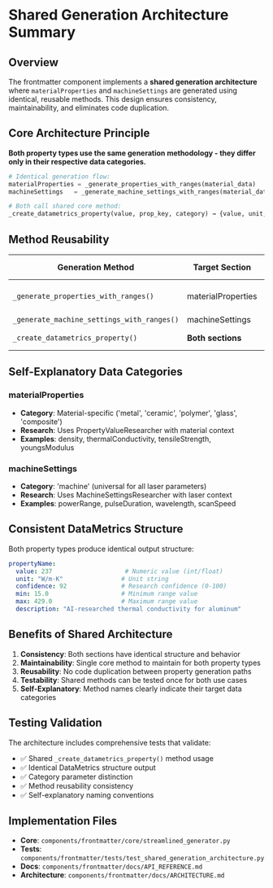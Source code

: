 # Shared Generation Architecture Summary

## Overview

The frontmatter component implements a **shared generation architecture** where `materialProperties` and `machineSettings` are generated using identical, reusable methods. This design ensures consistency, maintainability, and eliminates code duplication.

## Core Architecture Principle

**Both property types use the same generation methodology - they differ only in their respective data categories.**

```python
# Identical generation flow:
materialProperties = _generate_properties_with_ranges(material_data)    # Category: material type
machineSettings   = _generate_machine_settings_with_ranges(material_data) # Category: 'machine'

# Both call shared core method:
_create_datametrics_property(value, prop_key, category) → {value, unit, confidence, min, max, description}
```

## Method Reusability

| Generation Method | Target Section | Category Parameter | Shared Core |
|------------------|---------------|-------------------|-------------|
| `_generate_properties_with_ranges()` | materialProperties | 'metal', 'ceramic', 'polymer' | ✅ |
| `_generate_machine_settings_with_ranges()` | machineSettings | 'machine' | ✅ |
| `_create_datametrics_property()` | **Both sections** | Varies by caller | **Core Method** |

## Self-Explanatory Data Categories

### materialProperties
- **Category**: Material-specific ('metal', 'ceramic', 'polymer', 'glass', 'composite')  
- **Research**: Uses PropertyValueResearcher with material context
- **Examples**: density, thermalConductivity, tensileStrength, youngsModulus

### machineSettings  
- **Category**: 'machine' (universal for all laser parameters)
- **Research**: Uses MachineSettingsResearcher with laser context
- **Examples**: powerRange, pulseDuration, wavelength, scanSpeed

## Consistent DataMetrics Structure

Both property types produce identical output structure:

```yaml
propertyName:
  value: 237                    # Numeric value (int/float)
  unit: "W/m·K"                # Unit string
  confidence: 92               # Research confidence (0-100)
  min: 15.0                    # Minimum range value  
  max: 429.0                   # Maximum range value
  description: "AI-researched thermal conductivity for aluminum"
```

## Benefits of Shared Architecture

1. **Consistency**: Both sections have identical structure and behavior
2. **Maintainability**: Single core method to maintain for both property types
3. **Reusability**: No code duplication between property generation paths
4. **Testability**: Shared methods can be tested once for both use cases
5. **Self-Explanatory**: Method names clearly indicate their target data categories

## Testing Validation

The architecture includes comprehensive tests that validate:
- ✅ Shared `_create_datametrics_property()` method usage
- ✅ Identical DataMetrics structure output  
- ✅ Category parameter distinction
- ✅ Method reusability consistency
- ✅ Self-explanatory naming conventions

## Implementation Files

- **Core**: `components/frontmatter/core/streamlined_generator.py`
- **Tests**: `components/frontmatter/tests/test_shared_generation_architecture.py`
- **Docs**: `components/frontmatter/docs/API_REFERENCE.md`
- **Architecture**: `components/frontmatter/docs/ARCHITECTURE.md`